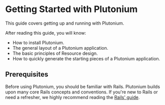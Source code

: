 # Getting Started with Plutonium

This guide covers getting up and running with Plutonium.

After reading this guide, you will know:

- How to install Plutonium.
- The general layout of a Plutonium application.
- The basic principles of Resource design.
- How to quickly generate the starting pieces of a Plutonium application.

## Prerequisites

Before using Plutonium, you should be familiar with Rails.
Plutonium builds upon many core Rails concepts and conventions.
If you're new to Rails or need a refresher, we highly recommend reading the [Rails' guide](https://guides.rubyonrails.org/getting_started.html).
